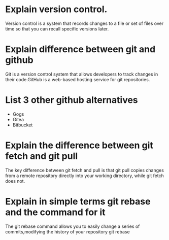 # Explain version control. #
Version control is a system that records changes to a file or set of files over time so that you can recall specific versions later.

# Explain difference between git and github #
Git is a version control system that allows developers to track changes in their code.GitHub is a web-based hosting service for git repositories.

# List 3 other github alternatives #
   + Gogs
   + Gitea
   + Bitbucket

# Explain the difference between git fetch and git pull #
The key difference between git fetch and pull is that git pull copies changes from a remote repository directly into your working directory, while git fetch does not.

# Explain in simple terms git rebase and the command for it #
The git rebase command allows you to easily change a series of commits,modifying the history of your repository
git rebase <base>
